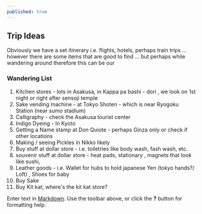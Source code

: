 ```yaml
---
published: true
---
```

## Trip Ideas

Obviously we have a set itinerary i.e. flights, hotels, perhaps train trips ... however there are some items that are good to find ... but perhaps while wandering around therefore this can be our

### Wandering List

1. Kitchen stores - lots in Asakusa, in Kappa pa bashi - dori , we look on 1st night or right after sensoji temple
2. Sake vending machine - at Tokyo Shoten - which is near Ryogoku Station (near sumo stadium)
3. Calligraphy - check the Asakusa tourist center
4. Indigo Dyeing - In Kyoto 
5. Getting a Name stamp at Don Quiote - perhaps Ginza only or check if other locations
7. Making / seeing Pickles in Nikko likely
8. Buy stuff at dollar store - i.e. toiletries like body wash, fash wash, etc.
9. souvenir stuff at dollar store - heat pads, stationary , magnets that look like sushi, 
10. Leather goods - i.e. Wallet for hubs to hold japanese Yen (tokyo hands?/ Loft) , Shoes for baby
11. Buy Sake
12. Buy Kit kat, where's the kit kat store?







Enter text in [Markdown](http://daringfireball.net/projects/markdown/). Use the toolbar above, or click the **?** button for formatting help.
